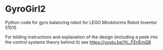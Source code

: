 # GyroGirl2
Python code for gyro balancing robot for LEGO Mindstorms Robot Inventor 51515

For bilding instructions and explanation of the design 
(including a peek into the control systems theory behind it)
see
https://youtu.be/Yc_FEriEmQ8
